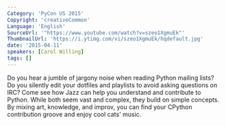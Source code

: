 ```yaml
---
Category: 'PyCon US 2015'
Copyright: 'creativeCommon'
Language: 'English'
SourceUrl: '"https://www.youtube.com/watch?v=szeo1XgmuEk"'
ThumbnailUrl: 'https://i.ytimg.com/vi/szeo1XgmuEk/hqdefault.jpg'
date: '2015-04-11'
speakers: [Carol Willing]
tags: []
---
```

Do you hear a jumble of jargony noise when reading Python mailing lists? Do you silently edit your dotfiles and playlists to avoid asking questions on IRC? Come see how Jazz can help you understand and contribute to Python. While both seem vast and complex, they build on simple concepts. By mixing art, knowledge, and improv, you can find your CPython contribution groove and enjoy cool cats' music.


